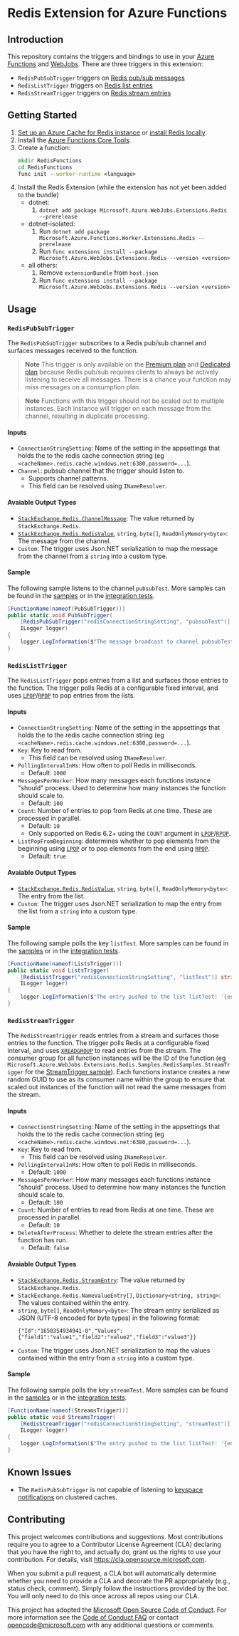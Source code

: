 
# Redis Extension for Azure Functions

## Introduction
This repository contains the triggers and bindings to use in your [Azure Functions](https://learn.microsoft.com/azure/azure-functions/functions-get-started) and [WebJobs](https://learn.microsoft.com/azure/app-service/webjobs-sdk-how-to).
There are three triggers in this extension:
- `RedisPubSubTrigger` triggers on [Redis pub/sub messages](https://redis.io/docs/manual/pubsub/)
- `RedisListTrigger` triggers on [Redis list entries](https://redis.io/docs/data-types/lists/)
- `RedisStreamTrigger` triggers on [Redis stream entries](https://redis.io/docs/data-types/streams/)

## Getting Started
1. [Set up an Azure Cache for Redis instance](https://learn.microsoft.com/azure/azure-cache-for-redis/quickstart-create-redis) or [install Redis locally](https://redis.io/download/).
2. Install the [Azure Functions Core Tools](https://learn.microsoft.com/azure/azure-functions/functions-run-local).
3. Create a function:
    ```cmd
    mkdir RedisFunctions
    cd RedisFunctions
    func init --worker-runtime <language>
    ```
4. Install the Redis Extension (while the extension has not yet been added to the bundle)
   - dotnet:
     1. `dotnet add package Microsoft.Azure.WebJobs.Extensions.Redis --prerelease`
   - dotnet-isolated:
     1. Run `dotnet add package Microsoft.Azure.Functions.Worker.Extensions.Redis --prerelease`
     2. Run `func extensions install --package Microsoft.Azure.WebJobs.Extensions.Redis --version <version>`
   - all others:
     1. Remove `extensionBundle` from `host.json`
     2. Run `func extensions install --package Microsoft.Azure.WebJobs.Extensions.Redis --version <version>`

## Usage
### `RedisPubSubTrigger`
The `RedisPubSubTrigger` subscribes to a Redis pub/sub channel and surfaces messages received to the function.

> **Note**
> This trigger is only available on the [Premium plan](https://learn.microsoft.com/azure/azure-functions/premium-plan) and [Dedicated plan](https://learn.microsoft.com/en-us/azure/azure-functions/dedicated-plan) because Redis pub/sub requires clients to always be actively listening to receive all messages.
> There is a chance your function may miss messages on a consumption plan.

> **Note**
> Functions with this trigger should not be scaled out to multiple instances.
> Each instance will trigger on each message from the channel, resulting in duplicate processing.

#### Inputs
- `ConnectionStringSetting`: Name of the setting in the appsettings that holds the to the redis cache connection string (eg `<cacheName>.redis.cache.windows.net:6380,password=...`).
- `Channel`: pubsub channel that the trigger should listen to.
  - Supports channel patterns.
  - This field can be resolved using `INameResolver`.

#### Avaiable Output Types
- [`StackExchange.Redis.ChannelMessage`](https://github.com/StackExchange/StackExchange.Redis/blob/main/src/StackExchange.Redis/ChannelMessageQueue.cs): The value returned by `StackExchange.Redis`.
- [`StackExchange.Redis.RedisValue`](https://github.com/StackExchange/StackExchange.Redis/blob/main/src/StackExchange.Redis/RedisValue.cs), `string`, `byte[]`, `ReadOnlyMemory<byte>`: The message from the channel.
- `Custom`: The trigger uses Json.NET serialization to map the message from the channel from a `string` into a custom type.

#### Sample
The following sample listens to the channel `pubsubTest`.
More samples can be found in the [samples](samples/dotnet/RedisSamples.cs) or in the [integration tests](test/dotnet/Integration//RedisPubSubTriggerTestFunctions.cs).
```c#
[FunctionName(nameof(PubSubTrigger))]
public static void PubSubTrigger(
    [RedisPubSubTrigger("redisConnectionStringSetting", "pubsubTest")] string message,
    ILogger logger)
{
    logger.LogInformation($"The message broadcast to channel pubsubTest: '{message}'");
}
```


### `RedisListTrigger`
The `RedisListTrigger` pops entries from a list and surfaces those entries to the function. The trigger polls Redis at a configurable fixed interval, and uses [`LPOP`](https://redis.io/commands/lpop/)/[`RPOP`](https://redis.io/commands/rpop/) to pop entries from the lists.

#### Inputs
- `ConnectionStringSetting`: Name of the setting in the appsettings that holds the to the redis cache connection string (eg `<cacheName>.redis.cache.windows.net:6380,password=...`).
- `Key`: Key to read from.
  - This field can be resolved using `INameResolver`.
- `PollingIntervalInMs`: How often to poll Redis in milliseconds.
  - Default: `1000`
- `MessagesPerWorker`: How many messages each functions instance "should" process. Used to determine how many instances the function should scale to.
  - Default: `100`
- `Count`: Number of entries to pop from Redis at one time. These are processed in parallel.
  - Default: `10`
  - Only supported on Redis 6.2+ using the `COUNT` argument in [`LPOP`](https://redis.io/commands/lpop/)/[`RPOP`](https://redis.io/commands/rpop/).
- `ListPopFromBeginning`: determines whether to pop elements from the beginning using [`LPOP`](https://redis.io/commands/lpop/) or to pop elements from the end using [`RPOP`](https://redis.io/commands/rpop/).
  - Default: `true`

#### Avaiable Output Types
- [`StackExchange.Redis.RedisValue`](https://github.com/StackExchange/StackExchange.Redis/blob/main/src/StackExchange.Redis/RedisValue.cs), `string`, `byte[]`, `ReadOnlyMemory<byte>`: The entry from the list.
- `Custom`: The trigger uses Json.NET serialization to map the entry from the list from a `string` into a custom type.

#### Sample
The following sample polls the key `listTest`.
More samples can be found in the [samples](samples/dotnet/RedisSamples.cs) or in the [integration tests](test/dotnet/Integration/RedisListTriggerTestFunctions.cs.cs).
```c#
[FunctionName(nameof(ListsTrigger))]
public static void ListsTrigger(
    [RedisListTrigger("redisConnectionStringSetting", "listTest")] string entry,
    ILogger logger)
{
    logger.LogInformation($"The entry pushed to the list listTest: '{entry}'");
}
```

### `RedisStreamTrigger`
The `RedisStreamTrigger` reads entries from a stream and surfaces those entries to the function.
The trigger polls Redis at a configurable fixed interval, and uses [`XREADGROUP`](https://redis.io/commands/xreadgroup/) to read entries from the stream.
The consumer group for all function instances will be the ID of the function (eg `Microsoft.Azure.WebJobs.Extensions.Redis.Samples.RedisSamples.StreamTrigger` for the [StreamTrigger sample](samples/dotnet/RedisSamples.cs)).
Each functions instance creates a new random GUID to use as its consumer name within the group to ensure that scaled out instances of the function will not read the same messages from the stream.

#### Inputs
- `ConnectionStringSetting`: Name of the setting in the appsettings that holds the to the redis cache connection string (eg `<cacheName>.redis.cache.windows.net:6380,password=...`).
- `Key`: Key to read from.
  - This field can be resolved using `INameResolver`.
- `PollingIntervalInMs`: How often to poll Redis in milliseconds.
  - Default: `1000`
- `MessagesPerWorker`: How many messages each functions instance "should" process. Used to determine how many instances the function should scale to.
  - Default: `100`
- `Count`: Number of entries to read from Redis at one time. These are processed in parallel.
  - Default: `10`
- `DeleteAfterProcess`: Whether to delete the stream entries after the function has run.
  - Default: `false`

#### Avaiable Output Types
- [`StackExchange.Redis.StreamEntry`](https://github.com/StackExchange/StackExchange.Redis/blob/main/src/StackExchange.Redis/APITypes/StreamEntry.cs): The value returned by `StackExchange.Redis`.
- `StackExchange.Redis.NameValueEntry[]`, `Dictionary<string, string>`: The values contained within the entry.
- `string`, `byte[]`, `ReadOnlyMemory<byte>`: The stream entry serialized as JSON (UTF-8 encoded for byte types) in the following format:
    ```
    {"Id":"1658354934941-0","Values":{"field1":"value1","field2":"value2","field3":"value3"}}
    ```
- `Custom`: The trigger uses Json.NET serialization to map the values contained within the entry from a `string` into a custom type.

#### Sample
The following sample polls the key `streamTest`.
More samples can be found in the [samples](samples/dotnet/RedisSamples.cs) or in the [integration tests](test/dotnet/Integration/RedisStreamTriggerTestFunctions.cs).
```c#
[FunctionName(nameof(StreamsTrigger))]
public static void StreamsTrigger(
    [RedisStreamTrigger("redisConnectionStringSetting", "streamTest")] string entry,
    ILogger logger)
{
    logger.LogInformation($"The entry pushed to the list listTest: '{entry}'");
}
```

## Known Issues
- The `RedisPubSubTrigger` is not capable of listening to [keyspace notifications](https://redis.io/docs/manual/keyspace-notifications/) on clustered caches.

## Contributing
This project welcomes contributions and suggestions. Most contributions require you to agree to a
Contributor License Agreement (CLA) declaring that you have the right to, and actually do, grant us
the rights to use your contribution. For details, visit https://cla.opensource.microsoft.com.

When you submit a pull request, a CLA bot will automatically determine whether you need to provide
a CLA and decorate the PR appropriately (e.g., status check, comment). Simply follow the instructions
provided by the bot. You will only need to do this once across all repos using our CLA.

This project has adopted the [Microsoft Open Source Code of Conduct](https://opensource.microsoft.com/codeofconduct/).
For more information see the [Code of Conduct FAQ](https://opensource.microsoft.com/codeofconduct/faq/) or
contact [opencode@microsoft.com](mailto:opencode@microsoft.com) with any additional questions or comments.
